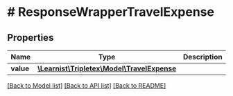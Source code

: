 # # ResponseWrapperTravelExpense

## Properties

Name | Type | Description | Notes
------------ | ------------- | ------------- | -------------
**value** | [**\Learnist\Tripletex\Model\TravelExpense**](TravelExpense.md) |  | [optional]

[[Back to Model list]](../../README.md#models) [[Back to API list]](../../README.md#endpoints) [[Back to README]](../../README.md)
